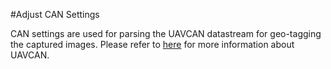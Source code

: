 #Adjust CAN Settings

CAN settings are used for parsing the UAVCAN datastream for geo-tagging the captured images. Please refer to [here](../content/interfacing-with-kernel/software-interface/uavcan.html) for more information about UAVCAN.

